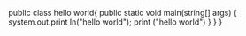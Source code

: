 public class hello world{
      public static void main(string[] args) {
           system.out.print ln("hello world");
           print ("hello world")
              }
           }
        }   
